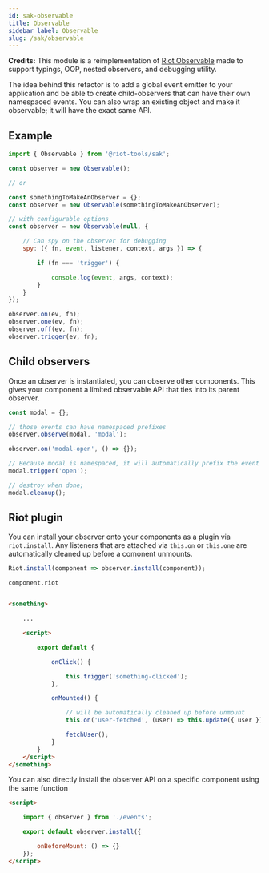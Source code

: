 ```yaml
---
id: sak-observable
title: Observable
sidebar_label: Observable
slug: /sak/observable
---
```


**Credits:** This module is a reimplementation of [Riot Observable](https://github.com/riot/observable) made to support typings, OOP, nested observers, and debugging utility.

The idea behind this refactor is to add a global event emitter to your application and be able to create child-observers that can have their own namespaced events. You can also wrap an existing object and make it observable; it will have the exact same API.

## Example

```js
import { Observable } from '@riot-tools/sak';

const observer = new Observable();

// or

const somethingToMakeAnObserver = {};
const observer = new Observable(somethingToMakeAnObserver);

// with configurable options
const observer = new Observable(null, {

    // Can spy on the observer for debugging
    spy: ({ fn, event, listener, context, args }) => {

        if (fn === 'trigger') {

            console.log(event, args, context);
        }
    }
});

observer.on(ev, fn);
observer.one(ev, fn);
observer.off(ev, fn);
observer.trigger(ev, fn);
```

## Child observers

Once an observer is instantiated, you can observe other components. This gives your component a limited observable API that ties into its parent observer.

```js
const modal = {};

// those events can have namespaced prefixes
observer.observe(modal, 'modal');

observer.on('modal-open', () => {});

// Because modal is namespaced, it will automatically prefix the event name with `modal`
modal.trigger('open');

// destroy when done;
modal.cleanup();
```

## Riot plugin

You can install your observer onto your components as a plugin via `riot.install`.  Any listeners that are attached via `this.on` or `this.one` are automatically cleaned up before a comonent unmounts.

```js
Riot.install(component => observer.install(component));
```

`component.riot`

```html

<something>

    ...

    <script>

        export default {

            onClick() {

                this.trigger('something-clicked');
            },

            onMounted() {

                // will be automatically cleaned up before unmount
                this.on('user-fetched', (user) => this.update({ user }));

                fetchUser();
            }
        }
    </script>
</something>
```

You can also directly install the observer API on a specific component using the same function

```html
<script>

    import { observer } from './events';

    export default observer.install({

        onBeforeMount: () => {}
    });
</script>
```
